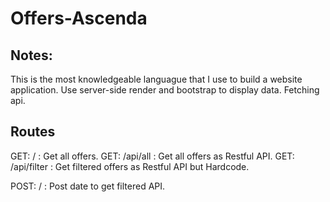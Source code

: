 # Offers-Ascenda

## Notes:
This is the most knowledgeable languague that I use to build a website application.
Use server-side render and bootstrap to display data.
Fetching api.

## Routes

GET: / : Get all offers.
GET: /api/all : Get all offers as Restful API.
GET: /api/filter : Get filtered offers as Restful API but Hardcode.

POST: / : Post date to get filtered API.
